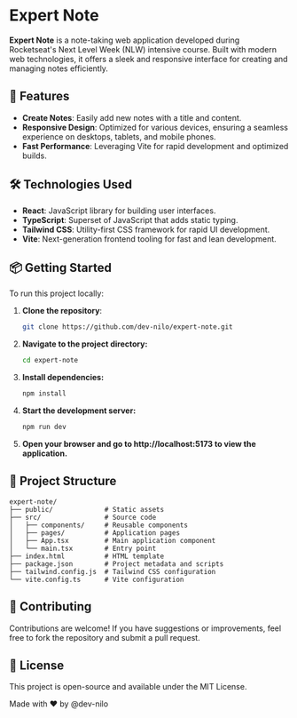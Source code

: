 # Expert Note

**Expert Note** is a note-taking web application developed during Rocketseat's Next Level Week (NLW) intensive course. Built with modern web technologies, it offers a sleek and responsive interface for creating and managing notes efficiently.


## 🚀 Features

- **Create Notes**: Easily add new notes with a title and content.
- **Responsive Design**: Optimized for various devices, ensuring a seamless experience on desktops, tablets, and mobile phones.
- **Fast Performance**: Leveraging Vite for rapid development and optimized builds.


## 🛠️ Technologies Used

- **React**: JavaScript library for building user interfaces.
- **TypeScript**: Superset of JavaScript that adds static typing.
- **Tailwind CSS**: Utility-first CSS framework for rapid UI development.
- **Vite**: Next-generation frontend tooling for fast and lean development.


## 📦 Getting Started

To run this project locally:

1. **Clone the repository**:

   ```bash
   git clone https://github.com/dev-nilo/expert-note.git
   
2. **Navigate to the project directory:**
   ```bash
   cd expert-note

3. **Install dependencies:**
   ```bash
   npm install

4. **Start the development server:**
   ```bash
   npm run dev

5. **Open your browser and go to http://localhost:5173 to view the application.**


## 📁 Project Structure
```
expert-note/
├── public/             # Static assets
├── src/                # Source code
│   ├── components/     # Reusable components
│   ├── pages/          # Application pages
│   ├── App.tsx         # Main application component
│   └── main.tsx        # Entry point
├── index.html          # HTML template
├── package.json        # Project metadata and scripts
├── tailwind.config.js  # Tailwind CSS configuration
└── vite.config.ts      # Vite configuration
```

## 🤝 Contributing
Contributions are welcome! If you have suggestions or improvements, feel free to fork the repository and submit a pull request.

## 📄 License
This project is open-source and available under the MIT License.


Made with ❤️ by @dev-nilo
